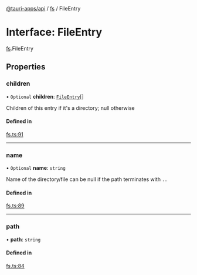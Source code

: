 [@tauri-apps/api](../index.md) / [fs](../modules/fs.md) / FileEntry

# Interface: FileEntry

[fs](../modules/fs.md).FileEntry

## Properties

### children

• `Optional` **children**: [`FileEntry`](fs.FileEntry.md)[]

Children of this entry if it's a directory; null otherwise

#### Defined in

[fs.ts:91](https://github.com/tauri-apps/tauri/blob/ffb9a19/tooling/api/src/fs.ts#L91)

___

### name

• `Optional` **name**: `string`

Name of the directory/file
can be null if the path terminates with `..`

#### Defined in

[fs.ts:89](https://github.com/tauri-apps/tauri/blob/ffb9a19/tooling/api/src/fs.ts#L89)

___

### path

• **path**: `string`

#### Defined in

[fs.ts:84](https://github.com/tauri-apps/tauri/blob/ffb9a19/tooling/api/src/fs.ts#L84)
